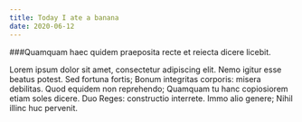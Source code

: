 ```yaml
---
title: Today I ate a banana
date: 2020-06-12
---
```


###Quamquam haec quidem praeposita recte et reiecta dicere licebit.

Lorem ipsum dolor sit amet, consectetur adipiscing elit. Nemo igitur esse beatus potest. Sed fortuna fortis; Bonum integritas corporis: misera debilitas. Quod equidem non reprehendo; Quamquam tu hanc copiosiorem etiam soles dicere. Duo Reges: constructio interrete. Immo alio genere; Nihil illinc huc pervenit.
